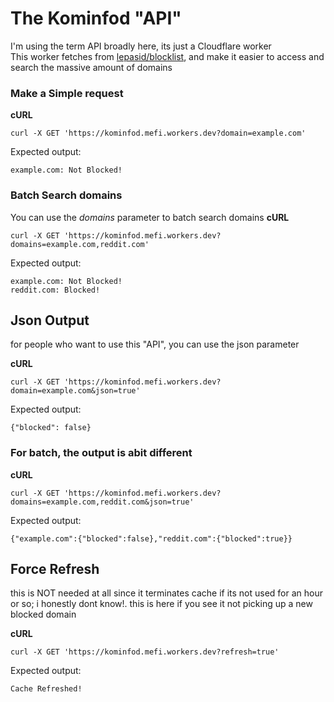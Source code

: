# The Kominfod "API"
I'm using the term API broadly here, its just a Cloudflare worker  
This worker fetches from [lepasid/blocklist](https://github.com/lepasid/blocklist), and make it easier to access and search the massive amount of domains

### Make a Simple request
**cURL**
```
curl -X GET 'https://kominfod.mefi.workers.dev?domain=example.com'
```

Expected output:
```
example.com: Not Blocked!
```

### Batch Search domains
You can use the *domains* parameter to batch search domains
**cURL**
```
curl -X GET 'https://kominfod.mefi.workers.dev?domains=example.com,reddit.com'
```

Expected output:
```
example.com: Not Blocked!
reddit.com: Blocked!
```

## Json Output
for people who want to use this "API", you can use the json parameter

**cURL**
```
curl -X GET 'https://kominfod.mefi.workers.dev?domain=example.com&json=true'
```

Expected output:
```
{"blocked": false}
```

### For batch, the output is abit different

**cURL**
```
curl -X GET 'https://kominfod.mefi.workers.dev?domains=example.com,reddit.com&json=true'
```

Expected output:
```
{"example.com":{"blocked":false},"reddit.com":{"blocked":true}}
```

## Force Refresh
this is NOT needed at all since it terminates cache if its not used for an hour or so; i honestly dont know!. this is here if you see it not picking up a new blocked domain

**cURL**
```
curl -X GET 'https://kominfod.mefi.workers.dev?refresh=true'
```

Expected output:
```
Cache Refreshed!
```